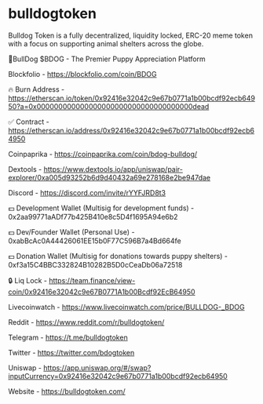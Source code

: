 # bulldogtoken
Bulldog Token is a fully decentralized, liquidity locked, ERC-20 meme token with a focus on supporting animal shelters across the globe.

🐶BullDog $BDOG - The Premier Puppy Appreciation Platform 

Blockfolio - https://blockfolio.com/coin/BDOG

🔥 Burn Address - https://etherscan.io/token/0x92416e32042c9e67b0771a1b00bcdf92ecb64950?a=0x000000000000000000000000000000000000dead

✅ Contract - https://etherscan.io/address/0x92416e32042c9e67b0771a1b00bcdf92ecb64950

Coinpaprika -  https://coinpaprika.com/coin/bdog-bulldog/

Dextools - https://www.dextools.io/app/uniswap/pair-explorer/0xa005d93252b6d9d40432a69e278168e2be947dae

Discord - https://discord.com/invite/rYYFJRD8t3

💵 Development Wallet (Multisig for development funds) - 0x2aa99771aADf77b425B410e8c5D4f1695A94e6b2

💵 Dev/Founder Wallet (Personal Use) - 0xabBcAc0A44426061EE15b0F77C596B7a4Bd664fe

💵 Donation Wallet (Multisig for donations towards puppy shelters) - 0xf3a15C4BBC332824B10282B5D0cCeaDb06a72518

🔒 Liq Lock - https://team.finance/view-coin/0x92416e32042c9e67B0771A1b00Bcdf92EcB64950

Livecoinwatch - https://www.livecoinwatch.com/price/BULLDOG-_BDOG

Reddit - https://www.reddit.com/r/bulldogtoken/

Telegram - https://t.me/bulldogtoken

Twitter - https://twitter.com/bdogtoken

Uniswap - https://app.uniswap.org/#/swap?inputCurrency=0x92416e32042c9e67b0771a1b00bcdf92ecb64950

Website - https://bulldogtoken.com/
